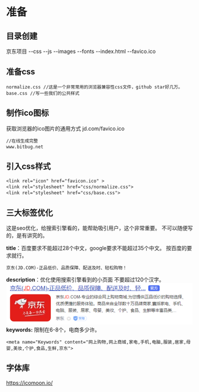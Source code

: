 # 准备
## 目录创建
京东项目
    --css
    --js
    --images
    --fonts
    --index.html
    --favico.ico
## 准备css
```
normalize.css //这是一个非常常用的浏览器兼容性css文件，github star好几万。
base.css //写一些我们的公共样式
 ```
## 制作ico图标
获取浏览器的ico图片的通用方式
jd.com/favico.ico
```
//在线生成完整
www.bitbug.net
```
## 引入css样式

    <link rel="icon" href="favicon.ico" >
    <link rel="stylesheet" href="css/normalize.css">
    <link rel="stylesheet" href="css/base.css">
## 三大标签优化
这是seo优化，给搜索引擎看的，能帮助吸引用户，这个非常重要。
不可以随便写的，是有讲究的。

**title**：百度要求不能超过28个中文，google要求不能超过35个中文。
按百度的要求就行。

`京东(JD.COM)-正品低价、品质保障、配送及时、轻松购物！`

**description**：优化使用搜索引擎看到的小页面
不要超过120个汉字。
![description.png](description.png)
**keywords:**
限制在6-8个，电商多少许。
```
<meta name="Keywords" content="网上购物,网上商城,家电,手机,电脑,服装,居家,母婴,美妆,个护,食品,生鲜,京东">
```
## 字体库
https://icomoon.io/